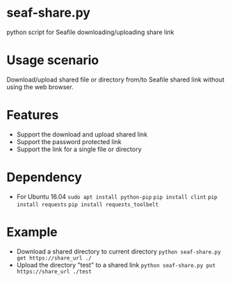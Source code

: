 # seaf-share.py
python script for Seafile downloading/uploading share link

# Usage scenario
Download/upload shared file or directory from/to Seafile shared link without using the web browser. 

# Features
- Support the download and upload shared link
- Support the password protected link
- Support the link for a single file or directory

# Dependency
- For Ubuntu 16.04
``sudo apt install python-pip``
``pip install clint``
``pip install requests``
``pip install requests_toolbelt``

# Example
- Download a shared directory to current directory
``python seaf-share.py get https://share_url ./``
- Upload the directory "test" to a shared link
``python seaf-share.py put https://share_url ./test``
